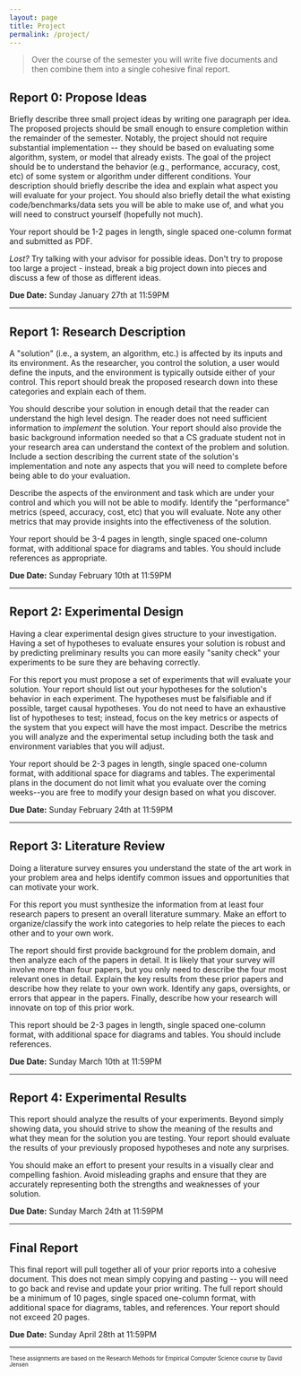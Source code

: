 ```yaml
---
layout: page
title: Project
permalink: /project/
---
```


> Over the course of the semester you will write five documents and then combine them into a single cohesive final report.

## Report 0: Propose Ideas
Briefly describe three small project ideas by writing one paragraph per idea.  The proposed projects should be small enough to ensure completion within the remainder of the semester. Notably, the project should not require substantial implementation -- they should be based on evaluating some algorithm, system, or model that already exists.  The goal of the project should be to understand the behavior (e.g., performance, accuracy, cost, etc) of some system or algorithm under different conditions.  Your description should briefly describe the idea and explain what aspect you will evaluate for your project.  You should also briefly detail the what existing code/benchmarks/data sets you will be able to make use of, and what you will need to construct yourself (hopefully not much).

Your report should be 1-2 pages in length, single spaced one-column format and submitted as PDF.

*Lost?* Try talking with your advisor for possible ideas. Don't try to propose too large a project - instead, break a big project down into pieces and discuss a few of those as different ideas.

**Due Date:** Sunday January 27th at 11:59PM

---

## Report 1: Research Description
A "solution" (i.e., a system, an algorithm, etc.) is affected by its inputs and its environment.  As the researcher, you control the solution, a user would define the inputs, and the environment is typically outside either of your control. This report should break the proposed research down into these categories and explain each of them.

You should describe your solution in enough detail that the reader can understand the high level design.  The reader does not need sufficient information to *implement* the solution. Your report should also provide the basic background information needed so that a CS graduate student not in your research area can understand the context of the problem and solution.  Include a section describing the current state of the solution's implementation and note any aspects that you will need to complete before being able to do your evaluation.

Describe the aspects of the environment and task which are under your control and which you will not be able to modify. Identify the "performance" metrics (speed, accuracy, cost, etc) that you will evaluate. Note any other metrics that may provide insights into the effectiveness of the solution.

Your report should be 3-4 pages in length, single spaced one-column format, with additional space for diagrams and tables. You should include references as appropriate.

**Due Date:** Sunday February 10th at 11:59PM

---

## Report 2: Experimental Design
Having a clear experimental design gives structure to your investigation.  Having a set of hypotheses to evaluate ensures your solution is robust and by predicting preliminary results you can more easily "sanity check" your experiments to be sure they are behaving correctly.

For this report you must propose a set of experiments that will evaluate your solution.  Your report should list out your hypotheses for the solution's behavior in each experiment.  The hypotheses must be falsifiable and if possible, target causal hypotheses.  You do not need to have an exhaustive list of hypotheses to test; instead, focus on the key metrics or aspects of the system that you expect will have the most impact.  Describe the metrics you will analyze and the experimental setup including both the task and environment variables that you will adjust.

Your report should be 2-3 pages in length, single spaced one-column format, with additional space for diagrams and tables. The experimental plans in the document do not limit what you evaluate over the coming weeks--you are free to modify your design based on what you discover.

**Due Date:** Sunday February 24th at 11:59PM

---

## Report 3: Literature Review
Doing a literature survey ensures you understand the state of the art work in your problem area and helps identify common issues and opportunities that can motivate your work.  

For this report you must synthesize the information from at least four research papers to present an overall literature summary.  Make an effort to organize/classify the work into categories to help relate the pieces to each other and to your own work.

The report should first provide background for the problem domain, and then analyze each of the papers in detail.  It is likely that your survey will involve more than four papers, but you only need to describe the four most relevant ones in detail. Explain the key results from these prior papers and describe how they relate to your own work.  Identify any gaps, oversights, or errors that appear in the papers. Finally, describe how your research will innovate on top of this prior work.

This report should be 2-3 pages in length, single spaced one-column format, with additional space for diagrams and tables. You should include references.

**Due Date:** Sunday March 10th at 11:59PM

---

## Report 4: Experimental Results
This report should analyze the results of your experiments.  Beyond simply showing data, you should strive to show the meaning of the results and what they mean for the solution you are testing.  Your report should evaluate the results of your previously proposed hypotheses and note any surprises.

You should make an effort to present your results in a visually clear and compelling fashion.  Avoid misleading graphs and ensure that they are accurately representing both the strengths and weaknesses of your solution.

**Due Date:** Sunday March 24th at 11:59PM

---

## Final Report
This final report will pull together all of your prior reports into a cohesive document. This does not mean simply copying and pasting -- you will need to go back and revise and update your prior writing.  The full report should be a minimum of 10 pages, single spaced one-column format, with additional space for diagrams, tables, and references.  Your report should not exceed 20 pages.

**Due Date:** Sunday April 28th at 11:59PM

---

<div style="font-size:70%">
These assignments are based on the Research Methods for Empirical Computer Science
course by David Jensen
</div>
